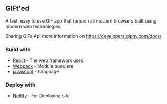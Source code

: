 ## GIFt'ed

A fast, easy to use GIF app that runs on all modern browsers built using modern web technologies.

Sharing GIFs Api more information on <https://developers.giphy.com/docs/>

### Build with

- [React](https://reactjs.org/docs/hello-world.html) - The web framework used
- [Webpack](https://webpack.js.org/concepts/) - Module bundlers
- [javascript](https://www.javascript.com/learn/javascript/strings) - Language

### Deploy with

- [Netlify](https://www.netlify.com/) - For Deploying site
